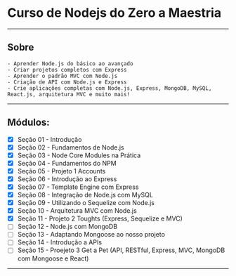 # Curso de Nodejs do Zero a Maestria 
---

## Sobre

    - Aprender Node.js do básico ao avançado
    - Criar projetos completos com Express
    - Aprender o padrão MVC com Node.js
    - Criação de API com Node.js e Express
    - Crie aplicações completas com Node.js, Express, MongoDB, MySQL, React.js, arquitetura MVC e muito mais!

---

## Módulos:

- [x] Seção 01 - Introdução
- [x] Seção 02 - Fundamentos de Node.js
- [x] Seção 03 - Node Core Modules na Prática
- [x] Seção 04 - Fundamentos do NPM
- [x] Seção 05 - Projeto 1 Accounts
- [x] Seção 06 - Introdução ao Express
- [x] Seção 07 - Template Engine com Express
- [x] Seção 08 - Integração de Node.js com MySQL
- [x] Seção 09 - Utilizando o Sequelize com Node.js
- [x] Seção 10 - Arquitetura MVC com Node.js
- [x] Seção 11 - Projeto 2 Toughts (Express, Sequelize e MVC)
- [ ] Seção 12 - Node.js com MongoDB
- [ ] Seção 13 - Adaptando Mongoose ao nosso projeto
- [ ] Seção 14 - Introdução a APIs
- [ ] Seção 15 - Proejeto 3 Get a Pet (API, RESTful, Express, MVC, MongoDB com Mongoose  e React)

---
